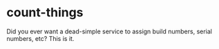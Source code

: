 # count-things
Did you ever want a dead-simple service to assign build numbers, serial numbers, etc? This is it.
